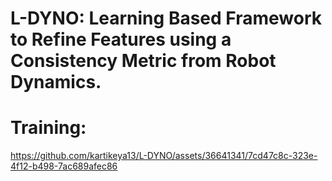 # L-DYNO: Learning Based Framework to Refine Features using a Consistency Metric from Robot Dynamics.
# Training:


https://github.com/kartikeya13/L-DYNO/assets/36641341/7cd47c8c-323e-4f12-b498-7ac689afec86

